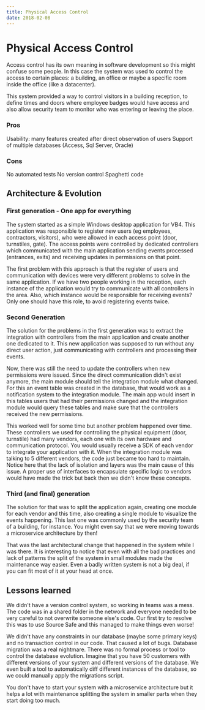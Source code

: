 ```yaml
---
title: Physical Access Control
date: 2018-02-08
---
```


# Physical Access Control

  Access control has its own meaning in software development so this might confuse some people. In this case the system was used to control the access to certain places: a building, an office or maybe a specific room inside the office (like a datacenter).  
<!--more-->  

  This system provided a way to control visitors in a building reception, to define times and doors where employee badges would have access and also allow security team to monitor who was entering or leaving the place.

### Pros

Usability: many features created after direct observation of users
Support of multiple databases (Access, Sql Server, Oracle)

### Cons

No automated tests
No version control
Spaghetti code

## Architecture & Evolution

### First generation - One app for everything

<Diagram>

  The system started as a simple Windows desktop application for VB4. This application was responsible to register new users (eg employees, contractors, visitors), who were allowed in each access point (door, turnstiles, gate). The access points were controlled by dedicated controllers which communicated with the main application sending events processed (entrances, exits) and receiving updates in permissions on that point.

  The first problem with this approach is that the register of users and communication with devices were very different problems to solve in the same application. If we have two people working in the reception, each instance of the application would try to communicate with all controllers in the area. Also, which instance would be responsible for receiving events? Only one should have this role, to avoid registering events twice.

### Second Generation 

<Diagram>

  The solution for the problems in the first generation was to extract the integration with controllers from the main application and create another one dedicated to it. This new application was supposed to run without any direct user action, just communicating with controllers and processing their events. 

  Now, there was still the need to update the controllers when new permissions were issued. Since the direct communication didn't exist anymore, the main module should tell the integration module what changed. For this an event table was created in the database, that would work as a notification system to the integration module. The main app would insert in this tables users that had their permissions changed and the integration module would query these tables and make sure that the controllers received the new permissions.

  This worked well for some time but another problem happened over time. These controllers we used for controlling the physical equipment (door, turnstile) had many vendors, each one with its own hardware and communication protocol. You would usually receive a SDK of each vendor to integrate your application with it. When the integration module was talking to 5 different vendors, the code just became too hard to maintain. Notice here that the lack of isolation and layers was the main cause of this issue. A proper use of interfaces to encapsulate specific logic to vendors would have made the trick but back then we didn't know these concepts.

### Third (and final) generation 

<Diagram>

  The solution for that was to split the application again, creating one module for each vendor and this time, also creating a single module to visualize the events happening. This last one was commonly used by the security team of a building, for instance. You might even say that we were moving towards a microservice architecture by then! 

  That was the last architectural change that happened in the system while I was there. It is interesting to notice that even with all the bad practices and lack of patterns the split of the system in small modules made the maintenance way easier. Even a badly written system is not a big deal, if you can fit most of it at your head at once.

## Lessons learned

We didn't have a version control system, so working in teams was a mess. The code was in a shared folder in the network and everyone needed to be very careful to not overwrite someone else's code. Our first try to resolve this was to use Source Safe and this managed to make things even worse!

We didn't have any constraints in our database (maybe some primary keys) and no transaction control in our code. That caused a lot of bugs.
Database migration was a real nightmare. There was no formal process or tool to control the database evolution. Imagine that you have 50 customers with different versions of your system and different versions of the database. We even built a tool to automatically diff different instances of the database, so we could manually apply the migrations script.
	
You don't have to start your system with a microservice architecture but it helps a lot with maintenance splitting the system in smaller parts when they start doing too much.
